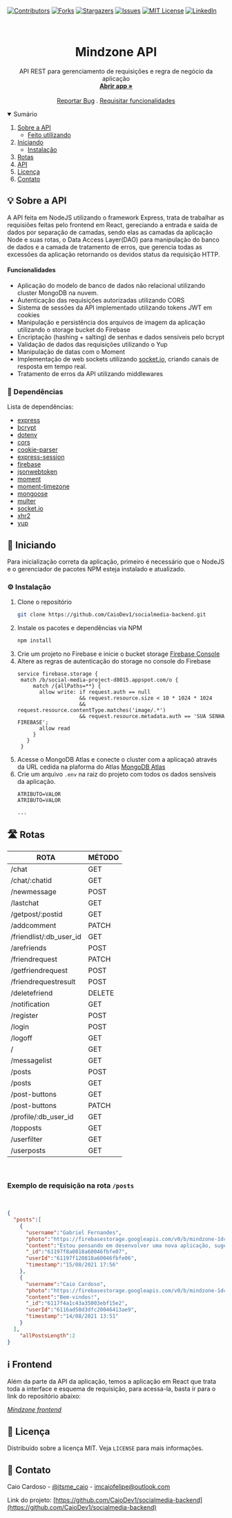 [![Contributors][contributors-shield]][contributors-url]
[![Forks][forks-shield]][forks-url]
[![Stargazers][stars-shield]][stars-url]
[![Issues][issues-shield]][issues-url]
[![MIT License][license-shield]][license-url]
[![LinkedIn][linkedin-shield]][linkedin-url]


<!-- PROJECT LOGO -->
<br />
<p align="center">
  <h1 align="center">Mindzone API</h1>

  <p align="center">
    API REST para gerenciamento de requisições e regra de negócio da aplicação
    <br />
    <a href="https://mindzone.herokuapp.com/"><strong>Abrir app »</strong></a>
    <br />
    <br />
    <a href="https://github.com/CaioDev1/socialmedia-backend/issues">Reportar Bug</a>
    .
    <a href="https://github.com/CaioDev1/socialmedia-backend/issues">Requisitar funcionalidades</a>
  </p>
</p>



<!-- TABLE OF CONTENTS -->
<details open="open">
  <summary>Sumário</summary>
  <ol>
    <li>
      <a href="#sobre-o-projeto">Sobre a API</a>
      <ul>
        <li><a href="#feito-utilizando">Feito utilizando</a></li>
      </ul>
    </li>
    <li>
      <a href="#iniciando">Iniciando</a>
      <ul>
        <li><a href="#instalação">Instalação</a></li>
      </ul>
    </li>
    <li><a href="#rotas">Rotas</a></li>
    <li><a href="#mais-informações">API</a></li>
    <li><a href="#licença">Licença</a></li>
    <li><a href="#contato">Contato</a></li>
  </ol>
</details>



<!-- ABOUT THE PROJECT -->
<h2 id="sobre-o-projeto">💡 Sobre a API</h2>

A API feita em NodeJS utilizando o framework Express, trata de trabalhar as requisiões feitas pelo frontend em React, gereciando a entrada e saída de dados por separação de camadas,
sendo elas as camadas da aplicação Node e suas rotas, o Data Access Layer(DAO) para manipulação do banco de dados e a camada de tratamento de erros, que gerencia todas as excessões da aplicação
retornando os devidos status da requisição HTTP.

<h4>Funcionalidades</h4>

* Aplicação do modelo de banco de dados não relacional utilizando cluster MongoDB na nuvem.
* Autenticação das requisições autorizadas utilizando CORS
* Sistema de sessões da API implementado utilizando tokens JWT em cookies
* Manipulação e persistência dos arquivos de imagem da aplicação utilizando o storage bucket do Firebase
* Encriptação (hashing + salting) de senhas e dados sensíveis pelo bcrypt
* Validação de dados das requisições utilizando o Yup
* Manipulação de datas com o Moment
* Implementação de web sockets utilizando [socket.io](https://socket.io), criando canais de resposta em tempo real.
* Tratamento de erros da API utilizando middlewares

<h3 id="feito-utilizando">🔧 Dependências</h3>

Lista de dependências:
* [express](https://www.npmjs.com/package/express)
* [bcrypt](https://www.npmjs.com/package/bcrypt)
* [dotenv](https://www.npmjs.com/package/dotenv)
* [cors](https://www.npmjs.com/package/cors)
* [cookie-parser](https://www.npmjs.com/package/cookie-parser)
* [express-session](https://www.npmjs.com/package/express-session)
* [firebase](https://www.npmjs.com/package/firebase)
* [jsonwebtoken](https://www.npmjs.com/package/jsonwebtoken)
* [moment](https://www.npmjs.com/package/moment)
* [moment-timezone](https://www.npmjs.com/package/momento-timezone)
* [mongoose](https://www.npmjs.com/package/mongoose)
* [multer](https://www.npmjs.com/package/multer)
* [socket.io](https://www.npmjs.com/package/socket.io)
* [xhr2](https://www.npmjs.com/package/xhr2)
* [yup](https://www.npmjs.com/package/yup)



<!-- GETTING STARTED -->
<h2 id="Iniciando">📖 Iniciando</h2>

Para inicialização correta da aplicação, primeiro é necessário que o NodeJS e o gerenciador de pacotes NPM esteja instalado e atualizado.

<h3 id="instalação">⚙ Instalação</h3>

1. Clone o repositório
   ```sh
   git clone https://github.com/CaioDev1/socialmedia-backend.git
   ```
2. Instale os pacotes e dependências via NPM
   ```sh
   npm install
   ```
3. Crie um projeto no Firebase e inicie o bucket storage
   [Firebase Console](https://console.firebase.google.com/)
4. Altere as regras de autenticação do storage no console do Firebase
    ```
    service firebase.storage {
     match /b/social-media-project-d8015.appspot.com/o {
         match /{allPaths=**} {
           allow write: if request.auth == null
                        && request.resource.size < 10 * 1024 * 1024
                        && request.resource.contentType.matches('image/.*')
                        && request.resource.metadata.auth == 'SUA SENHA FIREBASE';
           allow read
         }
       }
     }
    ```
 5. Acesse o MongoDB Atlas e conecte o cluster com a aplicaçaõ através da URL cedida na plaforma do Atlas
    [MongoDB Atlas](https://www.mongodb.com/cloud/atlas)
 6. Crie um arquivo `.env` na raiz do projeto com todos os dados sensíveis da aplicação.
    ```
    ATRIBUTO=VALOR
    ATRIBUTO=VALOR
    
    ...
    ```

<!-- ROUTES -->
<h2 id="rotas">🛣 Rotas</h2>
<table>
  <thead>
    <tr>
      <th>ROTA</th>
      <th>MÉTODO</th>
    </tr>
  </thead>
  <tbody>
     <tr>
        <td>/chat</td>
        <td>GET</td>
     </tr>
     <tr>
        <td>/chat/:chatid</td>
        <td>GET</td>
     </tr>
     <tr>
        <td>/newmessage</td>
        <td>POST</td>
     </tr>
     <tr>
        <td>/lastchat</td>
        <td>GET</td>
     </tr>
     <tr>
        <td>/getpost/:postid</td>
        <td>GET</td>
     </tr>
     <tr>
        <td>/addcomment</td>
        <td>PATCH</td>
     </tr>
     <tr>
        <td>/friendlist/:db_user_id</td>
        <td>GET</td>
     </tr>
     <tr>
        <td>/arefriends</td>
        <td>POST</td>
     </tr>
     <tr>
        <td>/friendrequest</td>
        <td>PATCH</td>
     </tr>
     <tr>
        <td>/getfriendrequest</td>
        <td>POST</td>
     </tr>
     <tr>
        <td>/friendrequestresult</td>
        <td>POST</td>
     </tr>
     <tr>
        <td>/deletefriend</td>
        <td>DELETE</td>
     </tr>
     <tr>
        <td>/notification</td>
        <td>GET</td>
     </tr>
     <tr>
        <td>/register</td>
        <td>POST</td>
     </tr>
     <tr>
        <td>/login</td>
        <td>POST</td>
     </tr>
     <tr>
        <td>/logoff</td>
        <td>GET</td>
     </tr>
     <tr>
        <td>/</td>
        <td>GET</td>
     </tr>
     <tr>
        <td>/messagelist</td>
        <td>GET</td>
     </tr>
     <tr>
        <td>/posts</td>
        <td>POST</td>
     </tr>
     <tr>
        <td>/posts</td>
        <td>GET</td>
     </tr>
     <tr>
        <td>/post-buttons</td>
        <td>GET</td>
     </tr>
     <tr>
        <td>/post-buttons</td>
        <td>PATCH</td>
     </tr>
     <tr>
        <td>/profile/:db_user_id</td>
        <td>GET</td>
     </tr>
     <tr>
        <td>/topposts</td>
        <td>GET</td>
     </tr>
     <tr>
        <td>/userfilter</td>
        <td>GET</td>
     </tr>
     <tr>
        <td>/userposts</td>
        <td>GET</td>
     </tr>
  </tbody>
</table>

</br>

### Exemplo de requisição na rota `/posts`

</br>

```json
{
  "posts":[
    {
      "username":"Gabriel Fernandes",
      "photo":"https://firebasestorage.googleapis.com/v0/b/mindzone-1dce6.appspot.com/o/Gabriel%20Fernandes1629060880923%2F1629060880923_blob?alt=media&token=2c7c8552-2a66-48a0-a311-5531a170953e",
      "content":"Estou pensando em desenvolver uma nova aplicação, sugestões?",
      "_id":"61197f8a0818a60046fbfe07",
      "userId":"61197f120818a60046fbfe06",
      "timestamp":"15/08/2021 17:56"
    },
    {
      "username":"Caio Cardoso",
      "photo":"https://firebasestorage.googleapis.com/v0/b/mindzone-1dce6.appspot.com/o/Caio%20Cardoso1628876116831%2F1628876116831_blob?alt=media&token=84ec5b43-0da2-4456-9eb1-cb8b3a2d51a5",
      "content":"Bem-vindos!",
      "_id":"6117f4a1c43a35003ebf15e2",
      "userId":"6116ad58d3dfc20046413ae9",
      "timestamp":"14/08/2021 13:51"
    }
  ],
    "allPostsLength":2
}
```

<!-- USAGE EXAMPLES -->
<h2 id="mais-informações">ℹ Frontend</h2>

Além da parte da API da aplicação, temos a aplicação em React que trata toda a interface e esquema de requisição,
para acessa-la, basta ir para o link do repositório abaixo: 

_[Mindzone frontend](https://github.com/CaioDev1/socialmedia-frontend)_


<!-- LICENSE -->
<h2 id="licença">📜 Licença</h2>

Distribuído sobre a licença MIT. Veja `LICENSE` para mais informações.


<!-- CONTACT -->
<h2 id="contato">📩 Contato</h2>

Caio Cardoso - [@itsme_caio](https://instagram.com/itsme_caio) - imcaiofelipe@outlook.com

Link do projeto: [https://github.com/CaioDev1/socialmedia-backend](https://github.com/CaioDev1/socialmedia-backend)





<!-- MARKDOWN LINKS & IMAGES -->
<!-- https://www.markdownguide.org/basic-syntax/#reference-style-links -->
[contributors-shield]: https://img.shields.io/github/contributors/CaioDev1/socialmedia-backend.svg?style=for-the-badge
[contributors-url]: https://github.com/CaioDev1/socialmedia-backend/graphs/contributors
[forks-shield]: https://img.shields.io/github/forks/CaioDev1/socialmedia-backend.svg?style=for-the-badge
[forks-url]: https://github.com/CaioDev1/socialmedia-backend/network/members
[stars-shield]: https://img.shields.io/github/stars/CaioDev1/socialmedia-backend.svg?style=for-the-badge
[stars-url]: https://github.com/CaioDev1/socialmedia-backend/stargazers
[issues-shield]: https://img.shields.io/github/issues/CaioDev1/socialmedia-backend.svg?style=for-the-badge
[issues-url]: https://github.com/CaioDev1/socialmedia-backend/issues
[license-shield]: https://img.shields.io/github/license/CaioDev1/socialmedia-backend.svg?style=for-the-badge
[license-url]: https://github.com/CaioDev1/socialmedia-backend/blob/master/LICENSE.txt
[linkedin-shield]: https://img.shields.io/badge/-LinkedIn-black.svg?style=for-the-badge&logo=linkedin&colorB=555
[linkedin-url]: https://linkedin.com/in/FALTA-COLOCAR
